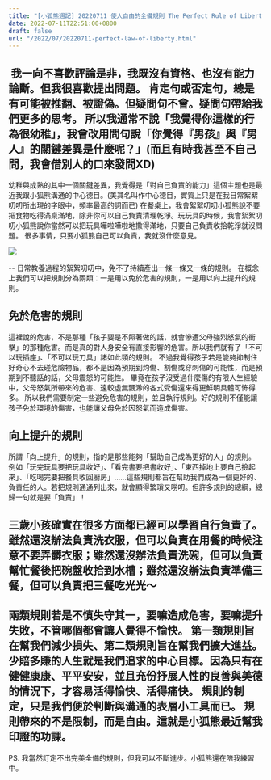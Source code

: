 ```yaml
---
title: "[小狐熊週記] 20220711 使人自由的全備規則 The Perfect Rule of Liberty"
date: 2022-07-11T22:51:00+0800
draft: false
url: "/2022/07/20220711-perfect-law-of-liberty.html"
---
```


 我一向不喜歡評論是非，我既沒有資格、也沒有能力論斷。但我很喜歡提出問題。
肯定句或否定句，總是有可能被推翻、被證偽。但疑問句不會。疑問句帶給我們更多的思考。
所以我通常不說「我覺得你這樣的行為很幼稚」，我會改用問句說「你覺得『男孩』與『男人』的關鍵差異是什麼呢？」(而且有時我甚至不自己問，我會借別人的口來發問XD)
--
幼稚與成熟的其中一個關鍵差異，我覺得是「對自己負責的能力」這個主題也是最近我跟小狐熊溝通的中心德目。(美其名叫作中心德目，實質上只是在我日常絮絮叨叨所出現的字眼中，頻率最高的詞而已)
在餐桌上，我會絮絮叨叨小狐熊說不要把食物吃得滿桌滿地，除非你可以自己負責清理乾淨。玩玩具的時候，我會絮絮叨叨小狐熊說你當然可以把玩具嘩啦嘩啦地撒得滿地，只要自己負責收拾乾淨就沒問題。
很多事情，只要小狐熊自己可以負責，我就沒什麼意見。

![]($https://blogger.googleusercontent.com/img/a/AVvXsEhhJ5NtMffRetJKlexYhPlBDK0mgLnMmBlz3-Ftbg4FEKY05ZvOxP8qMIrgX5i9PM-IEpZ_qOiQYlXmvFS_mWHdIOMdlC7cR5EdfrHyfpa-Ri-bFxDbxlzR6dzHC0q7AjcZIK9QL-CXRvyUK3j2dmYf5NHHmvmg7M_s-LHKjytpssHIPN_NzKhqarLV)

--
日常教養過程的絮絮叨叨中，免不了持續產出一條一條又一條的規則。
在概念上我們可以把規則分為兩類：一是用以免於危害的規則，一是用以向上提升的規則。

## 免於危害的規則
這裡說的危害，不是那種「孩子要是不照著做的話，就會慘遭父母強烈怒氣的衝擊」的那種危害。而是真的對人身安全有直接影響的危害。所以我們就有了「不可以玩插座」、「不可以玩刀具」諸如此類的規則。
不過我覺得孩子若是能夠抑制住好奇心不去碰危險物品，都不是因為預期到灼傷、割傷或穿刺傷的可能性，而是預期到不聽話的話，父母震怒的可能性。
畢竟在孩子沒受過什麼傷的有限人生經驗中，父母怒氣所帶來的危害、遠較虛無飄渺的各式受傷還來得更鮮明具體可怖得多。
所以我們需要制定一些避免危害的規則，並且執行規則。好的規則不僅能讓孩子免於環境的傷害，也能讓父母免於因怒氣而造成傷害。
## 向上提升的規則
所謂「向上提升」的規則，指的是那些能夠「幫助自己成為更好的人」的規則。
例如「玩完玩具要把玩具收好」、「看完書要把書收好」、「東西掉地上要自己撿起來」、「吃喝完要把餐具收回廚房」……這些規則都旨在幫助我們成為一個更好的、負責任的人。若把規則通通列出來，就會顯得繁瑣又嘮叨。但許多規則的總綱，總歸一句就是要「負責」！

三歲小孩確實在很多方面都已經可以學習自行負責了。雖然還沒辦法負責洗衣服，但可以負責在用餐的時候注意不要弄髒衣服；雖然還沒辦法負責洗碗，但可以負責幫忙餐後把碗盤收拾到水槽；雖然還沒辦法負責準備三餐，但可以負責把三餐吃光光～
--
兩類規則若是不慎失守其一，要嘛造成危害，要嘛提升失敗，不管哪個都會讓人覺得不愉快。
第一類規則旨在幫我們減少損失、第二類規則旨在幫我們擴大進益。少賠多賺的人生就是我們追求的中心目標。因為只有在健健康康、平平安安，並且充份抒展人性的良善與美德的情況下，才容易活得愉快、活得痛快。
規則的制定，只是我們便於判斷與溝通的表層小工具而已。
規則帶來的不是限制，而是自由。這就是小狐熊最近幫我印證的功課。
--
PS. 我當然訂定不出完美全備的規則，但我可以不斷進步。小狐熊還在陪我練習中。



